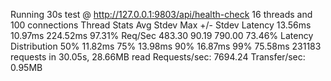 Running 30s test @ http://127.0.0.1:9803/api/health-check
  16 threads and 100 connections
  Thread Stats   Avg      Stdev     Max   +/- Stdev
    Latency    13.56ms   10.97ms 224.52ms   97.31%
    Req/Sec   483.30     90.19   790.00     73.46%
  Latency Distribution
     50%   11.82ms
     75%   13.98ms
     90%   16.87ms
     99%   75.58ms
  231183 requests in 30.05s, 28.66MB read
Requests/sec:   7694.24
Transfer/sec:      0.95MB
